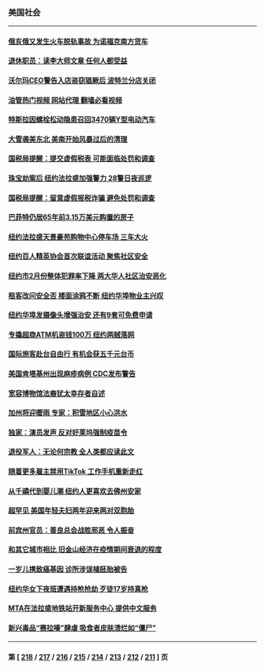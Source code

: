 ### 美国社会
---
#### [俄亥俄又发生火车脱轨事故 为诺福克南方货车](../../pages/ncid1078160/n13943747.md?03061245) 
#### [退休职员：读李大师文章 任何人都受益](../../pages/ncid1078160/n13943169.md?03061245) 
#### [沃尔玛CEO警告入店盗窃猖厥后 波特兰分店关闭](../../pages/ncid1078160/n13943247.md?03061245) 
#### [油管热门视频 网站代理 翻墙必看视频](http://138.2.39.72:81/youtube.html?epic-marker?03061245)
#### [特斯拉因螺栓松动隐患召回3470辆Y型电动汽车](../../pages/ncid1078160/n13943205.md?03061245) 
#### [大雪袭美东北 美南开始风暴过后的清理](../../pages/ncid1078160/n13943202.md?03061245) 
#### [国税局提醒：提交虚假税表 可能面临处罚和调查](../../pages/ncid1078160/n13942936.md?03061245) 
#### [珠宝劫案后 纽约法拉盛加强警力 28警日夜巡逻](../../pages/ncid1078160/n13942778.md?03061245) 
#### [国税局提醒：留意虚假报税诈骗 避免处罚和调查](../../pages/ncid1078160/n13942883.md?03061245) 
#### [巴菲特仍居65年前3.15万美元购置的房子](../../pages/ncid1078160/n13942731.md?03061245) 
#### [纽约法拉盛天景豪苑购物中心停车场 三车大火](../../pages/ncid1078160/n13942769.md?03061245) 
#### [纽约百人精英协会首次联谊活动 聚焦社区安全](../../pages/ncid1078160/n13942772.md?03061245) 
#### [纽约市2月份整体犯罪率下降 两大华人社区治安恶化](../../pages/ncid1078160/n13942739.md?03061245) 
#### [租客改问安全否 楼面涂鸦不断 纽约华埠物业主兴叹](../../pages/ncid1078160/n13942764.md?03061245) 
#### [纽约华埠发摄像头增强治安 还有9套可免费申请](../../pages/ncid1078160/n13942761.md?03061245) 
#### [专撬超商ATM机盗钱100万 纽约两贼落网](../../pages/ncid1078160/n13942758.md?03061245) 
#### [国际旅客赴台自由行 有机会获五千元台币](../../pages/ncid1078160/n13942688.md?03061245) 
#### [美国肯塔基州出现麻疹病例 CDC发布警告](../../pages/ncid1078160/n13942616.md?03061245) 
#### [宽容博物馆法裔犹太幸存者自述](../../pages/ncid1078160/n13942656.md?03061245) 
#### [加州将迎暖雨 专家：积雪地区小心洪水](../../pages/ncid1078160/n13942635.md?03061245) 
#### [独家：演员发声 反对好莱坞强制疫苗令](../../pages/ncid1078160/n13942282.md?03061245) 
#### [退役军人：无论何宗教 全人类都应读此文](../../pages/ncid1078160/n13941939.md?03061245) 
#### [随着更多雇主禁用TikTok 工作手机重新走红](../../pages/ncid1078160/n13942519.md?03061245) 
#### [从千禧代到婴儿潮 纽约人更喜欢去佛州安家](../../pages/ncid1078160/n13942469.md?03061245) 
#### [超罕见 美国年轻夫妇两年迎来两对双胞胎](../../pages/ncid1078160/n13942161.md?03061245) 
#### [前宾州官员：善良总会战胜邪恶 令人振奋](../../pages/ncid1078160/n13941846.md?03061245) 
#### [和其它城市相比 旧金山经济在疫情期间衰退的程度](../../pages/ncid1078160/n13942218.md?03061245) 
#### [一岁儿携致癌基因 诊所涉误植胚胎被告](../../pages/ncid1078160/n13942154.md?03061245) 
#### [纽约华女下夜班遭遇持枪抢劫 歹徒17岁持真枪](../../pages/ncid1078160/n13942089.md?03061245) 
#### [MTA在法拉盛地铁站开新服务中心 提供中文服务](../../pages/ncid1078160/n13942079.md?03061245) 
#### [新兴毒品“赛拉嗪”肆虐 吸食者皮肤溃烂如“僵尸”](../../pages/ncid1078160/n13942085.md?03061245) 

---
#### 第 [ [218](./218.md?03061245) / [217](./217.md?03061245) / [216](./216.md?03061245) / [215](./215.md?03061245) / [214](./214.md?03061245) / [213](./213.md?03061245) / [212](./212.md?03061245) / [211](./211.md?03061245) ] 页

